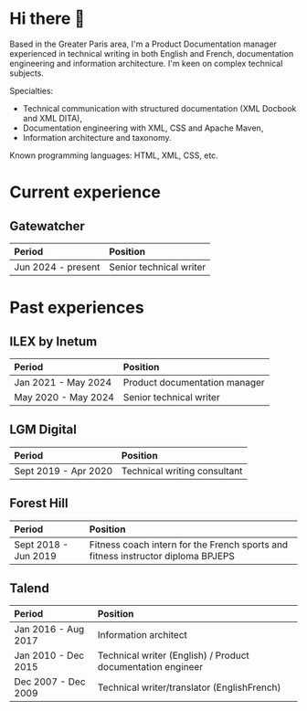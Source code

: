 # Hi there 👋

Based in the Greater Paris area, I'm a Product Documentation manager experienced in technical writing in both English and French, documentation engineering and information architecture.
I'm keen on complex technical subjects.

Specialties: 
* Technical communication with structured documentation (XML Docbook and XML DITA), 
* Documentation engineering with XML, CSS and Apache Maven,
* Information architecture and taxonomy.

Known programming languages: HTML, XML, CSS, etc.

# Current experience
## Gatewatcher
|Period|Position|
| :------------------ | :---------------------------- |
| Jun 2024 - present |  Senior technical writer |

# Past experiences
## ILEX by Inetum

|Period|Position|
| :------------------ | :---------------------------- |
| Jan 2021 - May 2024  | Product documentation manager |
| May 2020 - May 2024  | Senior technical writer       |

## LGM Digital

|Period|Position|
| :------------------ | :---------------------------- |
| Sept 2019 - Apr 2020  |  Technical writing consultant |

## Forest Hill

|Period|Position|
| :------------------ | :---------------------------- |
| Sept 2018 - Jun 2019  |  Fitness coach intern for the French sports and fitness instructor diploma BPJEPS |

## Talend

|Period|Position|
| :------------------ | :---------------------------- |
| Jan 2016 - Aug 2017  | Information architect |
| Jan 2010 - Dec 2015 | Technical writer (English) / Product documentation engineer |
| Dec 2007 - Dec 2009 | Technical writer/translator (EnglishFrench) |



<!--
**marielelandais/marielelandais** is a ✨ _special_ ✨ repository because its `README.md` (this file) appears on your GitHub profile.

Here are some ideas to get you started:

- 🔭 I’m currently working on ...
- 🌱 I’m currently learning ...
- 👯 I’m looking to collaborate on ...
- 🤔 I’m looking for help with ...
- 💬 Ask me about ...
- 📫 How to reach me: ...
- 😄 Pronouns: ...
- ⚡ Fun fact: ...
-->
